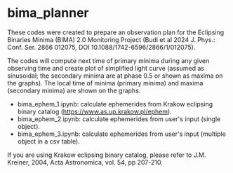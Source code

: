# bima_planner
These codes were created to prepare an observation plan for the Eclipsing Binaries Minima (BIMA) 2.0 Monitoring Project (Budi et al 2024 J. Phys.: Conf. Ser. 2866 012075, DOI 10.1088/1742-6596/2866/1/012075). 

The codes will compute next time of primary minima during any given observing time and create plot of simplified light curve (assumed as sinusoidal; the secondary minima are at phase 0.5 or shown as maxima on the graphs). The local time of minima (primary minima) and maxima (secondary minima) are shown on the graphs.

- bima_ephem_1.ipynb: calculate ephemerides from Krakow eclipsing binary catalog (https://www.as.up.krakow.pl/ephem).
- bima_ephem_2.ipynb: calculate ephemerides from user's input (single object).
- bima_ephem_3.ipynb: calculate ephemerides from user's input (multiple object in a csv table).

If you are using Krakow eclipsing binary catalog, please refer to J.M. Kreiner, 2004, Acta Astronomica, vol. 54, pp 207-210.
